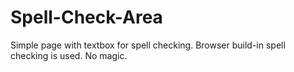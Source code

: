 Spell-Check-Area
================
Simple page with textbox for spell checking. Browser build-in spell checking is used. No magic.